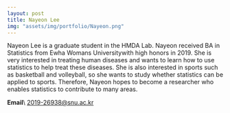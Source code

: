 ```yaml
---
layout: post
title: Nayeon Lee
img: "assets/img/portfolio/Nayeon.png"
---
```

Nayeon Lee is a graduate student in the HMDA Lab. Nayeon received BA in Statistics from Ewha Womans Universitywith high honors in 2019. She is very interested in treating human diseases and wants to learn how to use statistics to help treat these diseases. She is also interested in sports such as basketball and volleyball, so she wants to study whether statistics can be applied to sports. Therefore, Nayeon hopes to become a researcher who enables statistics to contribute to many areas.

**Email**\\
2019-26938@snu.ac.kr